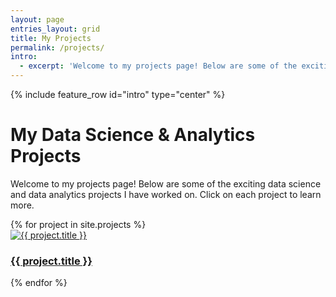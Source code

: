 ```yaml
---
layout: page
entries_layout: grid
title: My Projects
permalink: /projects/
intro: 
  - excerpt: 'Welcome to my projects page! Below are some of the exciting data science and data analytics projects I have worked on. Click on each project to learn more.'
---
```


{% include feature_row id="intro" type="center" %}

# My Data Science & Analytics Projects

Welcome to my projects page! Below are some of the exciting data science and data analytics projects I have worked on. Click on each project to learn more.

<div class="projects-grid">
  {% for project in site.projects %}
    <div class="project-item">
      <a href="{{ project.url }}">
        <img src="{{ project.teaser_image }}" alt="{{ project.title }}" class="project-teaser-img" />
        <h3>{{ project.title }}</h3>
      </a>
    </div>
  {% endfor %}
</div>
